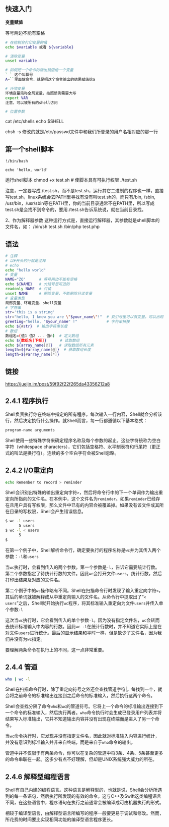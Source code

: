 

## 快速入门

**变量赋值**

等号两边不能有空格

```bash
# 在控制台打印变量的值
echo $variable 或者 ${variable}

# 清除变量
unset variable

# 如何把一个命令的输出赋值给一个变量
` ` 这个叫飘号
A=``里面放命令，就是把这个命令输出的结果赋值给a

# 环境变量
环境变量简称全局变量，按照惯例需要大写
export VAR
注意，可以被所有的shell访问

# 位置参数
```



cat /etc/shells
echo $SHELL

chsh -s 修改的就是/etc/passwd文件中和我们所登录的用户名相对应的那一行

## 第一个shell脚本

```shell
!/bin/bash

echo 'hello, world'
```



运行shell脚本
chmod +x test.sh  # 使脚本具有可执行权限
./test.sh

注意，一定要写成./test.sh，而不是test.sh，运行其它二进制的程序也一样，直接写test.sh，linux系统会去PATH里寻找有没有叫test.sh的，而只有/bin, /sbin, /usr/bin，/usr/sbin等在PATH里，你的当前目录通常不在PATH里，所以写成test.sh是会找不到命令的，要用./test.sh告诉系统说，就在当前目录找。

2、作为解释器参数
这种运行方式是，直接运行解释器，其参数就是shell脚本的文件名，如：
/bin/sh test.sh
/bin/php test.php



## 语法

```bash
# 注释
# 以#开头的行就是注释
# echo
echo "hello world"
# 变量
NAME="ZQ"      # 等号两边不能有空格
echo ${NAME}   # 大括号是可选的
readonly NAME  # 只读
unset NAME     # 删除变量，不能删除只读变量
# 变量类型
局部变量、环境变量、shell变量
# 字符串
str='this is a string'
str="hello, I know you are \"$your_name\"!"  # 双引号里可以有变量，可以出现转义字符
greeting="hello, "$your_name" !"             # 字符串拼接
echo ${#str}  # 输出字符串长度
# 数组
数组名=(值1 值2 ... 值n)  # 定义数组
echo ${数组名[下标]}      # 读取数组
echo ${array_name[@]}   # 读取数组所有元素
length=${#array_name[@]}  # 获取数组长度
length=${#array_name[*]}
```



## 链接

https://juejin.im/post/59f92f22f265da43356212a8

## 2.4.1 程序执行

Shell负责执行你在终端中指定的所有程序。每次输入一行内容，Shell就会分析该行，然后决定执行什么操作。就Shell而言，每一行都遵循以下基本格式：

```bash
program-name arguments
```



Shell使用一些特殊字符来确定程序名称及每个参数的起止。这些字符统称为空白字符（whitespace characters），它们包括空格符、水平制表符和行尾符（更正式的叫法是换行符）。连续的多个空白字符会被Shell忽略。



## 2.4.2 I/O重定向

```bash
echo Remember to record > reminder
```

Shell会识别出特殊的输出重定向字符`>`，然后将命令行中的下一个单词作为输出重定向所指向的文件名。在本例中，这个文件名为`reminder`。如果`reminder`已经存在且用户具有写权限，那么文件中已有的内容会被覆盖掉。如果没有该文件或其所在目录的写权限，Shell会产生错误信息。

```bash
$ wc -l users
      5 users
$ wc -l < users
      5
$
```

在第一个例子中，Shell解析命令行，确定要执行的程序名称是`wc`并为其传入两个参数：`-l`和`users`

当`wc`执行时，会看到传入的两个参数。第一个参数是`-l`，告诉它需要统计行数。第二个参数指定了待统计行数的文件。因此`wc`会打开文件`users`，统计行数，然后打印出结果及对应的文件名。

第二个例子中的`wc`操作略有不同。Shell在扫描命令行时发现了输入重定向字符`<`，其后的单词就被解释成从中重定向输入的文件名。从命令行中提取出了“`< users`”之后，Shell就开始执行`wc`程序，将其标准输入重定向为文件`users`并传入单个参数`-l`

这次当`wc`执行时，它会看到传入的单个参数`-l`。因为没有指定文件名，`wc`会转而去统计标准输入中内容的行数。因此`wc -l`在统计行数时，并不知道它实际上是在对文件`users`进行统计。最后的显示结果和平时一样，但是缺少了文件名，因为我们并没有为`wc`指定。

要理解两条命令在执行上的不同，这一点非常重要。

## 2.4.4 管道

```bash
who | wc -l
```

Shell在扫描命令行时，除了重定向符号之外还会查找管道字符|。每找到一个，就会将之前命令的标准输出连接到之后命令的标准输入，然后执行这两个命令。

Shell会查找分隔了命令`who`和`wc`的管道符号。它将上一个命令的标准输出连接到下一个命令的标准输入，然后执行两者。`who`命令执行时会生成已登录用户列表并将结果写入标准输出，它并不知道输出内容并没有出现在终端而是进入了另一个命令。

当`wc`命令执行时，它发现并没有指定文件名，因此就对标准输入内容进行统计，并没有意识到标准输入并非来自终端，而是来自于`who`命令的输出。

管道中并不仅限于有两条命令，你可以在复杂的管道中将3条、4条、5条甚至更多的命令串联在一起。这多少有点不好理解，但却是UNIX系统强大威力的所在。

## 2.4.6 解释型编程语言

Shell有自己内建的编程语言。这种语言是解释型的，也就是说，Shell会分析所遇到的每一条语句，然后执行所发现的有效的命令。这与C++及Swift这类编程语言不同，在这些语言中，程序语句在执行之前通常会被编译成可由机器执行的形式。

相较于编译型语言，由解释型语言所编写的程序一般要更易于调试和修改。然而，所花费的时间要比实现相同功能的编译型语言程序更长。

